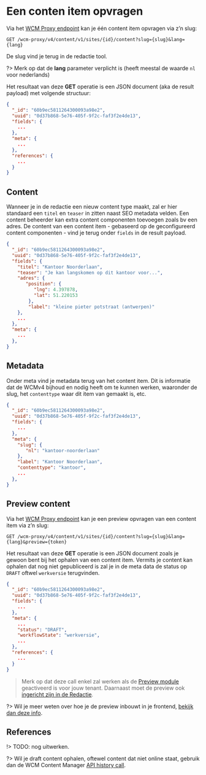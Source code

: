 # Een conten item opvragen

Via het [WCM Proxy endpoint](/wcmv4/content/endpoint-proxy) kan je één content item opvragen via z’n slug:

```shell
GET /wcm-proxy/v4/content/v1/sites/{id}/content?slug={slug}&lang={lang}
```

De slug vind je terug in de redactie tool.

?> Merk op dat de **lang** parameter verplicht is (heeft meestal de waarde `nl` voor nederlands)

Het resultaat van deze **GET** operatie is een JSON document (aka de result payload) met volgende structuur:

```json
{
  "_id": "60b9ec5811264300093a98e2", 
  "uuid": "0d37b868-5e76-405f-9f2c-faf3f2e4de13",
  "fields": {
    ...
  },
  "meta": {
    ...
  },
  "references": {
    ...
  }
}
```

## Content

Wanneer je in de redactie een nieuw content type maakt, zal er hier standaard een `titel` en `teaser` in zitten naast SEO metadata velden.
Een content beheerder kan extra content componenten toevoegen zoals bv een adres. 
De content van een content item - gebaseerd op de geconfigureerd content componenten - vind je terug onder `fields` in de result payload.

```json
{
  "_id": "60b9ec5811264300093a98e2", 
  "uuid": "0d37b868-5e76-405f-9f2c-faf3f2e4de13",
  "fields": {
    "titel": "Kantoor Noorderlaan",
    "teaser": "Je kan langskomen op dit kantoor voor...",
    "adres": {
       "position": {
          "lng": 4.397878,
          "lat": 51.220153
        },
        "label": "kleine pieter potstraat (antwerpen)"
    },
    ...
  },
  "meta": {
    ... 
  },
}
```

## Metadata

Onder meta vind je metadata terug van het content item. Dit is informatie dat de WCMv4 bijhoud en nodig heeft om te kunnen werken, waaronder de slug, het `contenttype` waar dit item van gemaakt is, etc.

```json
{
  "_id": "60b9ec5811264300093a98e2", 
  "uuid": "0d37b868-5e76-405f-9f2c-faf3f2e4de13",
  "fields": {
    ...
  },
  "meta": {
    "slug": {
       "nl": "kantoor-noorderlaan"
    },
    "label": "Kantoor Noorderlaan",
    "contenttype": "kantoor",
    ... 
  },
}
```

## Preview content

Via het [WCM Proxy endpoint](/wcmv4/content/endpoint-proxy) kan je een preview opvragen van een content item via z’n slug:

```shell
GET /wcm-proxy/v4/content/v1/sites/{id}/content?slug={slug}&lang={lang}&preview={token}
```

Het resultaat van deze **GET** operatie is een JSON document zoals je gewoon bent bij het ophalen van een content item.
Vermits je content kan ophalen dat nog niet gepubliceerd is zal je in de meta data de status op `DRAFT` oftwel `werkversie` terugvinden.

```json
{
  "_id": "60b9ec5811264300093a98e2", 
  "uuid": "0d37b868-5e76-405f-9f2c-faf3f2e4de13",
  "fields": {
    ...
  },
  "meta": {
    ...
    "status": "DRAFT",
    "workflowState": "werkversie",
    ...
  },
  "references": {
    ...
  }
}
```

> Merk op dat deze call enkel zal werken als de [Preview module](/modules/content/modules/module-preview) geactiveerd is voor jouw tenant. Daarnaast moet de preview ook [ingericht zijn in de Redactie](/redactie/content/inrichten-preview).

?> Wil je meer weten over hoe je de preview inbouwt in je frontend, [bekijk dan deze info](/frontend/content/frontend-previews).

## References

!> TODO: nog uitwerken.

?> Wil je draft content ophalen, oftewel content dat niet online staat, gebruik dan de WCM Content Manager [API history call](/wcmv4/content/content-history).
